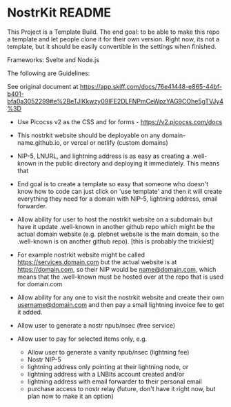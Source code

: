 # NostrKit README 

This Project is a Template Build. The end goal: to be able to make this repo a template and let people clone it for their own version. Right now, its not a template, but it should be easily convertible in the settings when finished.

Frameworks: Svelte and Node.js

The following are Guidelines: 


See original document at 
https://app.skiff.com/docs/76e41448-e865-44bf-b401-bfa0a3052299#e%2BeTJlKkwzy09IFE2DLFNPmCeWpzYAG9COhe5gTVJy4%3D

- Use Picocss v2 as the CSS and for forms - https://v2.picocss.com/docs

- This nostrkit website should be deployable on any domain-name.github.io, or vercel or netlify (custom domains)

- NIP-5, LNURL, and lightning address is as easy as creating a .well-known in the public directory and deploying it immediately. This means that

- End goal is to create a template so easy that someone who doesn't know how to code can just click on 'use template' and then it will create everything they need for a domain with NIP-5, lightning address, email forwarder.

- Allow ability for user to host the nostrkit website on a subdomain but have it update .well-known in another github repo which might be the actual domain website (e.g. plebnet website is the main domain, so the .well-known is on another github repo). [this is probably the trickiest]

- For example nostrkit website might be called https://services.domain.com but the actual website is at https://domain.com, so their NIP would be name@domain.com, which means that the .well-known must be hosted over at the repo that is used for domain.com 
  
- Allow ability for any one to visit the nostrkit website and create their own username@domain.com and then pay a small lightning invoice fee to get it added.

- Allow user to generate a nostr npub/nsec (free service)
- Allow user to pay for selected items only, e.g.
  - Allow user to generate a vanity npub/nsec (lightning fee)
  - Nostr NIP-5
  - lightning address only pointing at their lightning node, or 
  - lightning address with a LNBIts account created and/or 
  - lightning address with email forwarder to their personal email
  - purchase access to nostr relay (future, don't have it right now, but plan now to make it an option)
 
    

